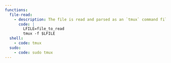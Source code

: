 ```yaml
---
functions:
  file-read:
    - description: The file is read and parsed as an `tmux` command file, the content of the first invalid line is returned in an error message.
      code: |
        LFILE=file_to_read
        tmux -f $LFILE
  shell:
    - code: tmux
  sudo:
    - code: sudo tmux
---
```

